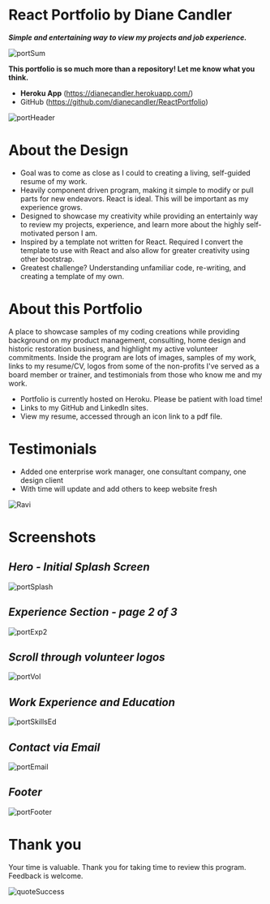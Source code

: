 # React Portfolio by Diane Candler

***Simple and entertaining way to view my projects and job experience.***

![portSum](https://user-images.githubusercontent.com/63519355/98013873-88253c00-1dc0-11eb-9ddd-2e8826f0d45e.JPG)

**This portfolio is so much more than a repository!  Let me know what you think.**

* **Heroku App** (https://dianecandler.herokuapp.com/)
* GitHub (https://github.com/dianecandler/ReactPortfolio)

![portHeader](https://user-images.githubusercontent.com/63519355/98013522-164cf280-1dc0-11eb-8285-80910866291e.jpg)

# About the Design
 * Goal was to come as close as I could to creating a living, self-guided resume of my work.
 * Heavily component driven program, making it simple to modify or pull parts for new endeavors.  React is ideal.  This will be important as my experience grows.
 * Designed to showcase my creativity while providing an entertainly way to review my projects, experience, and learn more about the highly self-motivated person I am.
 * Inspired by a template not written for React.  Required I convert the template to use with React and also allow for greater creativity using other bootstrap.
 * Greatest challenge?  Understanding unfamiliar code, re-writing, and creating a template of my own.

# About this Portfolio 
A place to showcase samples of my coding creations while providing background on my product management, consulting, home design and
historic restoration business, and highlight my active volunteer commitments.  Inside the program are lots of images, samples of my
work, links to my resume/CV, logos from some of the non-profits I've served as a board member or trainer, and testimonials from those who know me and my work.  

 * Portfolio is currently hosted on Heroku. Please be patient with load time!
 * Links to my GitHub and LinkedIn sites.
 * View my resume, accessed through an icon link to a pdf file.

# Testimonials
 * Added one enterprise work manager, one consultant company, one design client
 * With time will update and add others to keep website fresh

![Ravi](https://user-images.githubusercontent.com/63519355/98007877-89069f80-1db9-11eb-8391-34aa0f27d54a.JPG)


# Screenshots

## ***Hero - Initial Splash Screen***

![portSplash](https://user-images.githubusercontent.com/63519355/98009362-0ed71a80-1dbb-11eb-8cbd-ce3093d0fe5e.JPG)


## ***Experience Section - page 2 of 3***

![portExp2](https://user-images.githubusercontent.com/63519355/98009576-4d6cd500-1dbb-11eb-8e2a-e0a27b23eaec.JPG)

## ***Scroll through volunteer logos*** 

![portVol](https://user-images.githubusercontent.com/63519355/98009573-4d6cd500-1dbb-11eb-8a3e-37a44db65c17.JPG)

## ***Work Experience and Education***

![portSkillsEd](https://user-images.githubusercontent.com/63519355/98009572-4cd43e80-1dbb-11eb-84cf-f78087d49a00.JPG)

## ***Contact via Email***

![portEmail](https://user-images.githubusercontent.com/63519355/98009568-4cd43e80-1dbb-11eb-9228-049b41fa25b3.JPG)

## ***Footer***

![portFooter](https://user-images.githubusercontent.com/63519355/98009577-4d6cd500-1dbb-11eb-85e7-55ab8b48626e.JPG)


# Thank you
Your time is valuable.  Thank you for taking time to review this program.  Feedback is welcome.

![quoteSuccess](https://user-images.githubusercontent.com/63519355/98017916-89a53300-1dc5-11eb-9cef-4313148f4f8b.JPG) 
